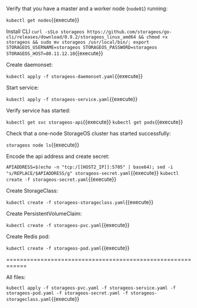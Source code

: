 Verify that you have a master and a worker node (`node01`) running:

`kubectl get nodes`{{execute}}

Install CLI
`curl -sSLo storageos https://github.com/storageos/go-cli/releases/download/0.9.2/storageos_linux_amd64 && chmod +x storageos && sudo mv storageos /usr/local/bin/; export STORAGEOS_USERNAME=storageos STORAGEOS_PASSWORD=storageos STORAGEOS_HOST=80.11.12.10`{{execute}}

Create daemonset:

`kubectl apply -f storageos-daemonset.yaml`{{execute}}

Start service:

`kubectl apply -f storageos-service.yaml`{{execute}}

Verify service has started:

`kubectl get svc storageos-api`{{execute}}
`kubectl get pods`{{execute}}

Check that a one-node StorageOS cluster has started successfully:

`storageos node ls`{{execute}}

Encode the api address and create secret:

`APIADDRESS=$(echo -n "tcp:/[[HOST2_IP]]:5705" | base64); sed -i "s/REPLACE/$APIADDRESS/g" storageos-secret.yaml`{{execute}}
`kubectl create -f storageos-secret.yaml`{{execute}}

Create StorageClass:

`kubectl create -f storageos-storageclass.yaml`{{execute}}

Create PersistentVolumeClaim:

`kubectl create -f storageos-pvc.yaml`{{execute}}

Create Redis pod:

`kubectl create -f storageos-pod.yaml`{{execute}}

============================================================

All files:

`kubectl apply -f storageos-pvc.yaml -f storageos-service.yaml -f storageos-pod.yaml -f storageos-secret.yaml -f storageos-storageclass.yaml`{{execute}}
